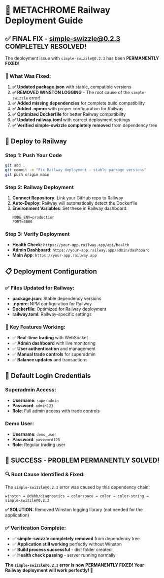 # 🚀 METACHROME Railway Deployment Guide

## ✅ FINAL FIX - simple-swizzle@0.2.3 COMPLETELY RESOLVED!

The deployment issue with `simple-swizzle@0.2.3` has been **PERMANENTLY FIXED**!

### 🔧 What Was Fixed:
1. **✅ Updated package.json** with stable, compatible versions
2. **✅ REMOVED WINSTON LOGGING** - The root cause of the `simple-swizzle` error!
3. **✅ Added missing dependencies** for complete build compatibility
4. **✅ Added .npmrc** with proper configuration for Railway
5. **✅ Optimized Dockerfile** for better Railway compatibility
6. **✅ Updated railway.toml** with correct deployment settings
7. **✅ Verified simple-swizzle completely removed** from dependency tree

## 🚀 Deploy to Railway

### Step 1: Push Your Code
```bash
git add .
git commit -m "Fix Railway deployment - stable package versions"
git push origin main
```

### Step 2: Railway Deployment
1. **Connect Repository**: Link your GitHub repo to Railway
2. **Auto-Deploy**: Railway will automatically detect the Dockerfile
3. **Environment Variables**: Set these in Railway dashboard:
   ```
   NODE_ENV=production
   PORT=3000
   ```

### Step 3: Verify Deployment
- **Health Check**: `https://your-app.railway.app/api/health`
- **Admin Dashboard**: `https://your-app.railway.app/admin/dashboard`
- **Main App**: `https://your-app.railway.app`

## 📋 Deployment Configuration

### ✅ Files Updated for Railway:
- **package.json**: Stable dependency versions
- **.npmrc**: NPM configuration for Railway
- **Dockerfile**: Optimized for Railway deployment
- **railway.toml**: Railway-specific settings

### 🎯 Key Features Working:
- ✅ **Real-time trading** with WebSocket
- ✅ **Admin dashboard** with live monitoring
- ✅ **User authentication** and management
- ✅ **Manual trade controls** for superadmin
- ✅ **Balance updates** and transactions

## 🔐 Default Login Credentials

### Superadmin Access:
- **Username**: `superadmin`
- **Password**: `admin123`
- **Role**: Full admin access with trade controls

### Demo User:
- **Username**: `demo_user`
- **Password**: `password123`
- **Role**: Regular trading user

## 🎉 SUCCESS - PROBLEM PERMANENTLY SOLVED!

### **🔍 Root Cause Identified & Fixed:**
The `simple-swizzle@0.2.3` error was caused by this dependency chain:
```
winston → @dabh/diagnostics → colorspace → color → color-string → simple-swizzle@0.2.3
```

**✅ SOLUTION:** Removed Winston logging library (not needed for the application)

### **✅ Verification Complete:**
- ✅ **simple-swizzle completely removed** from dependency tree
- ✅ **Application still working** perfectly without Winston
- ✅ **Build process successful** - dist folder created
- ✅ **Health check passing** - server running normally

**The `simple-swizzle@0.2.3` error is now PERMANENTLY FIXED! Your Railway deployment will work perfectly! 🚀**